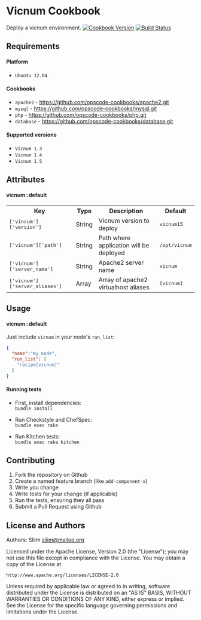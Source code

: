 Vicnum Cookbook
=============
Deploy a vicnum environment.
[![Cookbook Version](https://img.shields.io/cookbook/v/vicnum.svg)](https://community.opscode.com/cookbooks/vicnum) [![Build Status](https://secure.travis-ci.org/wargames-cookbooks/vicnum.png)](http://travis-ci.org/wargames-cookbooks/vicnum)

Requirements
------------

#### Platform
- `Ubuntu 12.04`

#### Cookbooks
- `apache2` - https://github.com/opscode-cookbooks/apache2.git
- `mysql` - https://github.com/opscode-cookbooks/mysql.git
- `php` - https://github.com/opscode-cookbooks/php.git
- `database` - https://github.com/opscode-cookbooks/database.git

#### Supported versions
- `Vicnum 1.3`
- `Vicnum 1.4`
- `Vicnum 1.5`

Attributes
----------

#### vicnum::default
<table>
<tr>
<th>Key</th>
<th>Type</th>
<th>Description</th>
<th>Default</th>
</tr>
<tr>
<td><tt>['vincum']['version']</tt></td>
<td>String</td>
<td>Vicnum version to deploy</td>
<td><tt>vicnum15</tt></td>
</tr>
<tr>
<td><tt>['vicnum']['path']</tt></td>
<td>String</td>
<td>Path where application will be deployed</td>
<td><tt>/opt/vicnum</tt></td>
</tr>
<tr>
<td><tt>['vicnum']['server_name']</tt></td>
<td>String</td>
<td>Apache2 server name</td>
<td><tt>vicnum</tt></td>
</tr>
<tr>
<td><tt>['vicnum']['server_aliases']</tt></td>
<td>Array</td>
<td>Array of apache2 virtualhost aliases</td>
<td><tt>[vicnum]</tt></td>
</tr>
</table>

Usage
-----
#### vicnum::default

Just include `vicnum` in your node's `run_list`:

```json
{
  "name":"my_node",
  "run_list": [
    "recipe[vicnum]"
  ]
}
```

#### Running tests

- First, install dependencies:  
`bundle install`

- Run Checkstyle and ChefSpec:  
`bundle exec rake`

- Run Kitchen tests:  
`bundle exec rake kitchen`  

Contributing
------------
1. Fork the repository on Github
2. Create a named feature branch (like `add-component-x`)
3. Write you change
4. Write tests for your change (if applicable)
5. Run the tests, ensuring they all pass
6. Submit a Pull Request using Github

License and Authors
-------------------
Authors: Sliim <sliim@mailoo.org> 

Licensed under the Apache License, Version 2.0 (the "License"); you may not use this file except in compliance with the License. You may obtain a copy of the License at

    http://www.apache.org/licenses/LICENSE-2.0

Unless required by applicable law or agreed to in writing, software distributed under the License is distributed on an "AS IS" BASIS, WITHOUT WARRANTIES OR CONDITIONS OF ANY KIND, either express or implied. See the License for the specific language governing permissions and limitations under the License.
